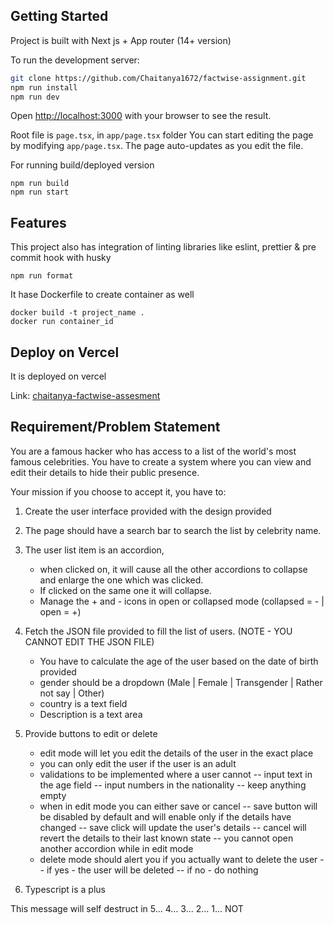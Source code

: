 ## Getting Started

Project is built with Next js + App router (14+ version)

To run the development server:

```bash
git clone https://github.com/Chaitanya1672/factwise-assignment.git
npm run install
npm run dev
```
Open [http://localhost:3000](http://localhost:3000) with your browser to see the result.

Root file is `page.tsx`, in `app/page.tsx` folder
You can start editing the page by modifying `app/page.tsx`. The page auto-updates as you edit the file.

For running build/deployed version
```
npm run build
npm run start
```
## Features
This project also has integration of linting libraries like eslint, prettier & pre commit hook with husky
```
npm run format
```

It hase Dockerfile to create container as well
```
docker build -t project_name .
docker run container_id 
```
## Deploy on Vercel

It is deployed on vercel

Link: [chaitanya-factwise-assesment](https://chaitanya-factwise-assignment.vercel.app/)

## Requirement/Problem Statement

You are a famous hacker who has access to a list of the world's most famous celebrities.
You have to create a system where you can view and edit their details to hide their public presence.

Your mission if you choose to accept it, you have to:

1. Create the user interface provided with the design provided

2. The page should have a search bar to search the list by celebrity name.

3. The user list item is an accordion,

   - when clicked on, it will cause all the other accordions to collapse and enlarge the one which was clicked.
   - If clicked on the same one it will collapse.
   - Manage the + and - icons in open or collapsed mode (collapsed = - | open = +)

4. Fetch the JSON file provided to fill the list of users. (NOTE - YOU CANNOT EDIT THE JSON FILE)

   - You have to calculate the age of the user based on the date of birth provided
   - gender should be a dropdown (Male | Female | Transgender | Rather not say | Other)
   - country is a text field
   - Description is a text area

5. Provide buttons to edit or delete

   - edit mode will let you edit the details of the user in the exact place
   - you can only edit the user if the user is an adult
   - validations to be implemented where a user cannot
     -- input text in the age field
     -- input numbers in the nationality
     -- keep anything empty
   - when in edit mode you can either save or cancel
     -- save button will be disabled by default and will enable only if the details have changed
     -- save click will update the user's details
     -- cancel will revert the details to their last known state
     -- you cannot open another accordion while in edit mode
   - delete mode should alert you if you actually want to delete the user
     -- if yes - the user will be deleted
     -- if no - do nothing

6. Typescript is a plus

This message will self destruct in 5... 4... 3... 2... 1... NOT
